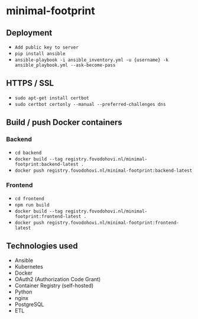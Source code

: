 # minimal-footprint

## Deployment
- ```Add public key to server```
- ```pip install ansible```
- ```ansible-playbook -i ansible_inventory.yml -u {username} -k ansible_playbook.yml --ask-become-pass```

## HTTPS / SSL
- ```sudo apt-get install certbot```
- ```sudo certbot certonly --manual --preferred-challenges dns```

## Build / push Docker containers

### Backend
- ```cd backend```
- ```docker build --tag registry.fovodohovi.nl/minimal-footprint:backend-latest .```
- ```docker push registry.fovodohovi.nl/minimal-footprint:backend-latest```

### Frontend
- ```cd frontend```
- ```npm run build```
- ```docker build --tag registry.fovodohovi.nl/minimal-footprint:frontend-latest .```
- ```docker push registry.fovodohovi.nl/minimal-footprint:frontend-latest```

## Technologies used
- Ansible
- Kubernetes
- Docker
- OAuth2 (Authorization Code Grant)
- Container Registry (self-hosted)
- Python
- nginx
- PostgreSQL
- ETL